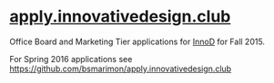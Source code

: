 [apply.innovativedesign.club](http://kevinmlee.io/apply.innovativedesign.club/)
===
Office Board and Marketing Tier applications for [InnoD](http://innovativedesign.club) for Fall 2015.  

For Spring 2016 applications see https://github.com/bsmarimon/apply.innovativedesign.club
